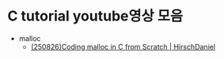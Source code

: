 # C tutorial youtube영상 모음
- malloc
  - [(250826)Coding malloc in C from Scratch | HirschDaniel](https://youtu.be/_HLAWI84aFA?si=8Vnou5W3Cc_shQrl)
